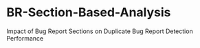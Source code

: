 # BR-Section-Based-Analysis
Impact of Bug Report Sections on Duplicate Bug Report Detection Performance
